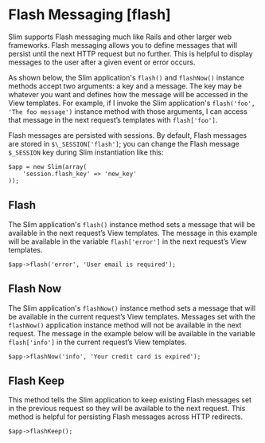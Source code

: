 # Flash Messaging [flash] #

Slim supports Flash messaging much like Rails and other larger web frameworks. Flash messaging allows you to define messages that will persist until the next HTTP request but no further. This is helpful to display messages to the user after a given event or error occurs.

As shown below, the Slim application's `flash()` and `flashNow()` instance methods accept two arguments: a key and a message. The key may be whatever you want and defines how the message will be accessed in the View templates. For example, if I invoke the Slim application's `flash('foo', 'The foo message')` instance method with those arguments, I can access that message in the next request’s templates with `flash['foo']`.

Flash messages are persisted with sessions. By default, Flash messages are stored in `$\_SESSION['flash']`; you can change the Flash message `$_SESSION` key during Slim instantiation like this:

    $app = new Slim(array(
        'session.flash_key' => 'new_key'
    ));

## Flash

The Slim application's `flash()` instance method sets a message that will be available in the next request’s View templates. The message in this example will be available in the variable `flash['error']` in the next request’s View templates.

    $app->flash('error', 'User email is required');

## Flash Now

The Slim application's `flashNow()` instance method sets a message that will be available in the current request’s View templates. Messages set with the `flashNow()` application instance method will not be available in the next request. The message in the example below will be available in the variable `flash['info']` in the current request’s View templates.

    $app->flashNow('info', 'Your credit card is expired');

## Flash Keep

This method tells the Slim application to keep existing Flash messages set in the previous request so they will be available to the next request. This method is helpful for persisting Flash messages across HTTP redirects.

    $app->flashKeep();